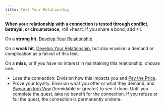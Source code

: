 ```yaml
---
title: Test Your Relationship
---
```


**When your relationship with a connection is tested through conflict, betrayal, or circumstance**, roll +heart. If you share a bond, add +1.

On a **strong hit**, [Develop Your Relationship](/moves/connection/develop_your_relationship).

On a **weak hit**, [Develop Your Relationship](/moves/connection/develop_your_relationship), but also envision a demand or complication as a fallout of this test.

On a **miss**, or if you have no interest in maintaining this relationship, choose one.

- Lose the connection: Envision how this impacts you and [Pay the Price](/moves/fate/pay_the_price).
- Prove your loyalty: Envision what you offer or what they demand, and [Swear an Iron Vow](/moves/quest/swear_an_iron_vow) (formidable or greater) to see it done. Until you complete the quest, take no benefit for the connection. If you refuse or fail the quest, the connection is permanently undone.
